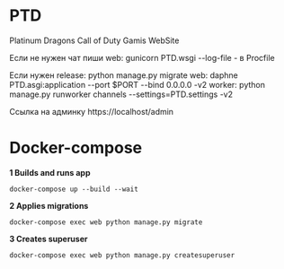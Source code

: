 # PTD
Platinum Dragons Call of Duty Gamis WebSite

Если не нужен чат пиши  web: gunicorn PTD.wsgi --log-file - в Procfile

Если нужен
release: python manage.py migrate
web: daphne PTD.asgi:application --port $PORT --bind 0.0.0.0 -v2
worker: python manage.py runworker channels --settings=PTD.settings -v2

Ссылка на админку https://localhost/admin

# Docker-compose

**1 Builds and runs app**
```commandline
docker-compose up --build --wait
```

**2 Applies migrations**
```commandline
docker-compose exec web python manage.py migrate
```

**3 Creates superuser**
```commandline
docker-compose exec web python manage.py createsuperuser
```
